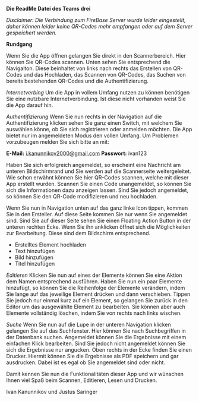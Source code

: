 **Die ReadMe Datei des Teams drei**

*Disclaimer: Die Verbindung zum FireBase Server wurde leider eingestellt, daher können leider keine QR-Codes mehr empfangen oder auf dem Server gespeichert werden.*

**Rundgang**

Wenn Sie die App öffnen gelangen Sie direkt in den Scannerbereich. Hier können Sie QR-Codes scannen.
Unten sehen Sie entsprechend die Navigaiton. Diese beinhaltet von links nach rechts das Erstellen von QR-Codes und das Hochladen,
das Scannen von QR-Codes, das Suchen von bereits bestehenden QR-Codes und die Authentifizierung.

_Internetverbing_
Um die App in vollem Umfang nutzen zu können benötigen Sie eine nutzbare Internetverbindung. Ist diese nicht vorhanden weist Sie die 
App darauf hin.

_Authentifizierung_
Wenn Sie nun rechts in der Navigation auf die Authentifizierung klicken sehen Sie ganz einen Switch, mit welchem Sie auswählen könne,
ob Sie sich registrieren oder anmelden möchten. Die App bietet nur im angemeldeten Modus den vollen Umfang. 
Um Problemen vorzubeugen melden Sie sich bitte an mit:

**E-Mail:**     i.kanunnikov2000@gmail.com
**Passwort:**   ivan123

Haben Sie sich erfolgreich angemeldet, so erscheint eine Nachricht am unteren Bildschirmrand und Sie werden auf die Scannerseite
weitergeleitet. Wie schon erwähnt können Sie hier QR-Codes scannen, welche mit dieser App erstellt wurden. Scannen Sie einen Code 
unangemeldet, so können Sie sich die Informationen dazu anzeigen lassen. Sind Sie jedoch angemeldet, so können Sie den QR-Code modifizieren und neu hochladen. 

Wenn Sie nun in Navigation unten auf das ganz linke Icon tippen, kommen Sie in den Ersteller. Auf diese Seite kommen Sie nur wenn Sie 
angemeldet sind. 
Sind Sie auf dieser Seite sehen Sie einen Floating Action Button in der unteren rechten Ecke. Wenn Sie ihn anklicken öffnet sich die 
Möglichkeiten zur Bearbeitung. Diese sind dem Bildschirm entsprechend.

- Erstelltes Element hochladen
- Text hinzufügen
- Bild hinzufügen
- Titel hinzufügen

_Editieren_
Klicken Sie nun auf eines der Elemente können Sie eine Aktion dem Namen entsprechend ausführen.
Haben Sie nun ein paar Elemente hinzufügt, so können Sie die Reihenfolge der Elemente verändern, indem Sie 
lange auf das jeweilige Element drücken und dann verschieben. Tippen Sie jedoch nur einmal kurz auf ein Element,
so gelangen Sie zurück in den Editor um das ausgewählte Element zu bearbeiten.
Sie können aber auch Elemente vollständig löschen, indem Sie von rechts nach links wischen.

_Suche_
Wenn Sie nun auf die Lupe in der unteren Navigation klicken gelangen Sie auf das Suchfenster.
Hier können Sie nach Suchbegriffen in der Datenbank suchen. Angemeldet können Sie die Ergebnisse mit einem einfachen Klick
bearbeiten. Sind Sie jedoch nicht angemeldet können Sie sich die Ergebnisse nur angucken. 
Oben rechts in der Ecke finden Sie einen Drucker. Hiermit können Sie die Ergebnisse als PDF speichern und gar ausdrucken.
Dabei ist es egal ob Sie angemeldet sind oder nicht.

Damit kennen Sie nun die Funktionalitäten dieser App und
wir wünschen Ihnen viel Spaß beim Scannen, Editieren, Lesen und Drucken.

Ivan Kanunnikov und Justus Saringer
